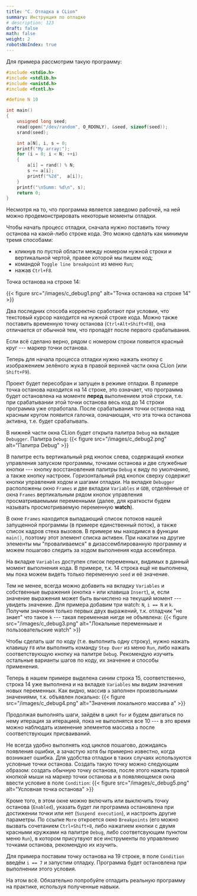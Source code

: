 ```yaml
---
title: "C. Отладка в CLion"
summary: Инструкция по отладке
# description: 123
draft: false
math: false
weight: 2
robotsNoIndex: true
---
```


Для примера рассмотрим такую программу:
```c
#include <stdio.h>
#include <stdlib.h>
#include <unistd.h>
#include <fcntl.h>

#define N 10

int main()
{
    unsigned long seed;
    read(open("/dev/random", O_RDONLY), &seed, sizeof(seed));
    srand(seed);

    int a[N], i, s = 0;
    printf("My array:");
    for (i = 0; i < N; ++i)
    {
        a[i] = rand() % N;
        s += a[i];
        printf("%2d",  a[i]);
    }
    printf("\nSumm: %d\n", s);
    return 0;
}
```
Несмотря на то, что программа является заведомо рабочей, на ней можно продемонстрировать некоторые моменты отладки.

Чтобы начать процесс отладки, сначала нужно поставить точку останова на какой-либо строке кода. Это можно сделать как минимум тремя способами:
* кликнув по пустой области между номером нужной строки и вертикальной чертой, правее которой мы пишем код;
* командой `Toggle line breakpoint` из меню `Run`;
* нажав `Ctrl+F8`.

Точка останова на строке 14:

{{< figure src="/images/c_debug1.png" alt="Точка останова на строке 14" >}}

Два последних способа корректно сработают при условии, что текстовый курсор находится на нужной строке кода. Можно также поставить временную точку останова (`Ctrl+Alt+Shift+F8`), она отличается от обычной тем, что пропадёт после первого срабатывания.

Если всё сделано верно, рядом с номером строки появится красный круг --- маркер точки останова.

Теперь для начала процесса отладки нужно нажать кнопку с изображением зелёного жука в правой верхней части окна CLion (или `Shift+F9`).

Проект будет пересобран и запущен в режиме отладки. В примере точка останова находится на 14 строке, это означает, что программа будет остановлена на моменте **перед** выполнением этой строки, т.е. при срабатывании этой точки останова весь код до 14 строки программа уже отработала. После срабатывания точки останова над красным кругом появится галочка, означающая, что эта точка останова активна, т.е. будет срабатывать.

В нижней части окна CLion будет открыта палитра `Debug` на вкладке `Debugger`. Палитра `Debug`:
{{< figure src="/images/c_debug2.png" alt="Палитра Debug" >}}

В палитре есть вертикальный ряд кнопок слева, содержащий кнопки управления запуском программы, точками останова и две служебные кнопки --- кнопку восстановления палитры `Debug` к виду по умолчанию, а также кнопку настроек.
Горизонтальный ряд кнопок сверху содержит кнопки управления ходом и шагами отладки.	На вкладке `Debugger` расположены окно `Frames` и две вкладки `Variables` и `GDB`, отделённые от окна `Frames` вертикальным рядом кнопок управления просматриваемыми переменными (далее, для краткости будем называть просмотриваемую переменную **watch**).

В окне `Frames` находится выпадающий список потоков нашей запущенной программы (в примере единственный поток), а также список кадров стека вызовов. В примере мы находимся в функции `main()`, поэтому этот элемент списка активен. При нажатии на другие элементы мы "проваливаемся" в дизассемблированную программу и можем пошагово следить за ходом выполнения кода ассемблера. 

На вкладке `Variables` доступен список переменных, видимых в данный момент выполнения кода. В примере, т.к. 14 строка ещё не выполнена, мы пока можем видеть только переменную `seed` и её значение.

Тем не менее, всегда можно добавить на вкладку `Variables` и собственные выражения (кнопка `+` или клавиша `Insert`), и, если значение выражения может быть вычислено на текущий момент --- увидеть значение. Для примера добавим три watch: `N`, `i == N` и `k`. Получим значения только первых двух выражений, т.к. отладчик "не знает" что такое `k` --- такая переменная нигде не объявлена:
{{< figure src="/images/c_debug3.png" alt="Локальные переменныые и пользовательские watch" >}}

Чтобы сделать шаг по коду (т.е. выполнить одну строку), нужно нажать клавишу `F8` или выполнить команду `Step Over` из меню `Run`, либо нажать соответствующую кнопку на палитре `Debug`. Рекомендую изучить остальные варианты шагов по коду, их значение и способы применения.

Теперь в нашем примере выделена синим строка 15, соответственно, строка 14 уже выполнена и на вкладке `Variables` мы видим значения новых переменных. Как видно, массив `a` заполнен произвольными значениями, т.к. объявлен локально:
{{< figure src="/images/c_debug4.png" alt="Значения локального массива a" >}}

Продолжая выполнять шаги, зайдём в цикл `for` и будем двигаться по нему итерация за итерацией, пока не выполнятся все 10 --- в это время можно наблюдать изменение элементов массива `a` после соответствующих присваиваний.

Не всегда удобно выполнять код циклов пошагово, дожидаясь появления ошибки, а зачастую хотя бы примерно известно, когда возникает ошибка. Для удобства отладки в таких случаях используются условные точки останова. Создать такую точку можно следующим образом: создать обычную точку останова, после этого нажать правой кнопкой мыши на маркер точки останова и в появляющемся окна ввести условие в поле `Condition`:
{{< figure src="/images/c_debug5.png" alt="Условная точка останова" >}}

Кроме того, в этом окне можно включить или выключить точку останова (`Enabled`), указать будет ли программа остановлена при достижении точки или нет (`Suspend execution`), и настроить другие параметры. По ссылке `More` откроется окно `Breakpoints` (его можно вызвать сочетанием `Ctrl+Shift+8`, либо нажатием кнопки с двумя красными кружками на палитре `Debug`, либо соответсвующим пунктом меню `Run`), в котором присутвуют все инструменты по управлению точками останова, рекомендую их изучить.

Для примера поставим точку останова на 19 строке, в поле `Condition` введём `i == 7` и запустим отладку. Программа будет остановлена при выполнении этого условия.

На этом всё. Обязательно попробуйте отладить реальную программу на практике, используя полученные навыки.
